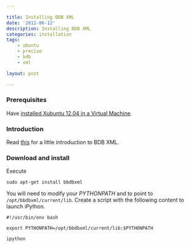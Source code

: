 ```yaml
---

title: Installing BDB XML
date: '2012-06-12'
description: Installing BDB XML
categories: installation 
tags: 
    - ubuntu
    - precise
    - bdb
    - xml

layout: post

---
```


### Prerequisites

Have [installed Xubuntu 12.04 in a Virtual Machine](/installation/installing-a-xubuntu-virtual-machine-for-developers/).

### Introduction

Read [this](http://zeth.net/post/350/) for a little introduction to BDB XML.

### Download and install

Execute

    sudo apt-get install bbdbxml

You will need to modify your *PYTHONPATH* and to point to `/opt/bbdbxml/current/lib`. Create a script with the following content to launch iPython.

	#!/usr/bin/env bash
	
	export PYTHONPATH=/opt/bbdbxml/current/lib:$PYTHONPATH
	
	ipython


